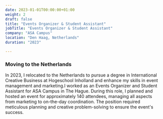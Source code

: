 ```yaml
---
date: 2023-01-01T00:00:00+01:00
weight: 2
draft: false
title: "Events Organizer & Student Assistant"
jobTitle: "Events Organizer & Student Assistant"
company: "ASA Campus"
location: "Den Haag, Netherlands"
duration: "2023"

---
```

### Moving to the Netherlands

In 2023, I relocated to the Netherlands to pursue a degree in International Creative Business at Hogeschool Inholland and enhance my skills in event management and marketing.I worked as an Events Organizer and Student Assistant for ASA Campus in The Hague. During this role, I planned and hosted an event for approximately 140 attendees, managing all aspects from marketing to on-the-day coordination. The position required meticulous planning and creative problem-solving to ensure the event's success.
